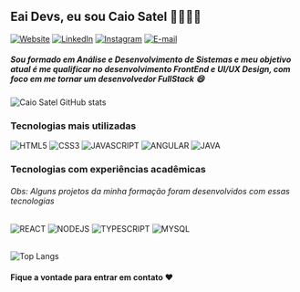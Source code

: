## Eai Devs, eu sou Caio Satel 🫱🏿‍🫲🏻

[![Website](https://img.shields.io/badge/website-000000?style=for-the-badge&logo=About.me&logoColor=white)](https://caio-satel.github.io/personal-page/)
[![LinkedIn](https://img.shields.io/badge/LinkedIn-0077B5?style=for-the-badge&logo=linkedin&logoColor=white)](https://www.linkedin.com/in/caio-satel/)
[![Instagram](https://img.shields.io/badge/Instagram-E4405F?style=for-the-badge&logo=instagram&logoColor=white)](https://www.instagram.com/caiosatel/)
[![E-mail](https://img.shields.io/badge/Microsoft_Outlook-0078D4?style=for-the-badge&logo=microsoft-outlook&logoColor=white)](mailto:caio_satel@hotmail.com)

<h5>Sou formado em Análise e Desenvolvimento de Sistemas e meu objetivo atual é me qualificar no desenvolvimento FrontEnd e UI/UX Design, com foco em me tornar um desenvolvedor FullStack 😄</h5>

![Caio Satel GitHub stats](https://github-readme-stats.vercel.app/api?username=caio-satel&show_icons=true&theme=radical)

### Tecnologias mais utilizadas

<div style="display: inline_block">
  <img alt="HTML5" src="https://img.shields.io/badge/HTML5-E34F26?style=for-the-badge&logo=html5&logoColor=white"/>
  <img alt="CSS3" src="https://img.shields.io/badge/CSS3-1572B6?style=for-the-badge&logo=css3&logoColor=white"/>
  <img alt="JAVASCRIPT" src="https://img.shields.io/badge/JavaScript-F7DF1E?style=for-the-badge&logo=javascript&logoColor=black"/>
  <img alt="ANGULAR" src="https://img.shields.io/badge/Angular-DD0031?style=for-the-badge&logo=angular&logoColor=white"/>
  <img alt="JAVA" src="https://img.shields.io/badge/Java-ED8B00?style=for-the-badge&logo=openjdk&logoColor=white"/>
</div>

### Tecnologias com experiências acadêmicas
<h6>Obs: Alguns projetos da minha formação foram desenvolvidos com essas tecnologias</h6>

<div style="display: inline_block">
  <img alt="REACT" src="https://img.shields.io/badge/React-20232A?style=for-the-badge&logo=react&logoColor=61DAFB"/>
  <img alt="NODEJS" src="https://img.shields.io/badge/Node.js-43853D?style=for-the-badge&logo=node.js&logoColor=white"/>
  <img alt="TYPESCRIPT" src="https://img.shields.io/badge/TypeScript-007ACC?style=for-the-badge&logo=typescript&logoColor=white"/>
  <img alt="MYSQL" src="https://img.shields.io/badge/MySQL-005C84?style=for-the-badge&logo=mysql&logoColor=white"/>
</div><br/>

![Top Langs](https://github-readme-stats.vercel.app/api/top-langs/?username=caio-satel&layout=compact)

#### Fique a vontade para entrar em contato ❤️
